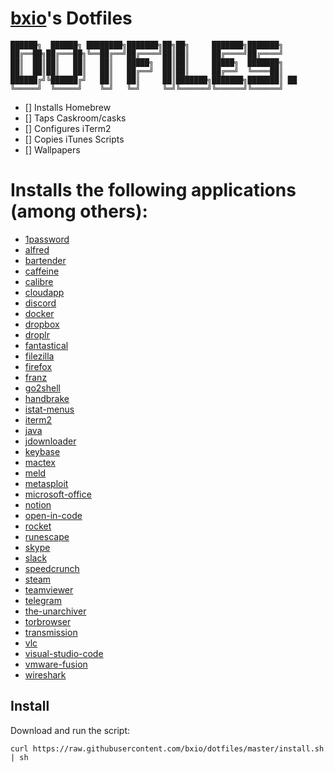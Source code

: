 # [bxio](https://github.com/bxio)'s Dotfiles

```
██████╗  ██████╗ ████████╗███████╗██╗██╗     ███████╗███████╗
██╔══██╗██╔═══██╗╚══██╔══╝██╔════╝██║██║     ██╔════╝██╔════╝
██║  ██║██║   ██║   ██║   █████╗  ██║██║     █████╗  ███████╗
██║  ██║██║   ██║   ██║   ██╔══╝  ██║██║     ██╔══╝  ╚════██║
██████╔╝╚██████╔╝   ██║   ██║     ██║███████╗███████╗███████║ ██
╚═════╝  ╚═════╝    ╚═╝   ╚═╝     ╚═╝╚══════╝╚══════╝╚══════╝
```

 - [] Installs Homebrew
 - [] Taps Caskroom/casks
 - [] Configures iTerm2
 - [] Copies iTunes Scripts
 - [] Wallpapers

# Installs the following applications (among others):

* [1password](https://1password.com)
* [alfred](https://alfredapp.com)
* [bartender](https://www.macbartender.com/)
* [caffeine](http://lightheadsw.com/caffeine/)
* [calibre](https://calibre-ebook.com)
* [cloudapp](https://getcloudapp.com)
* [discord](https://discord.gg)
* [docker](https://docker.com)
* [dropbox](https://dropbox.com)
* [droplr](https://droplr.com)
* [fantastical](https://flexibits.com/fantastical)
* [filezilla](https://svn.filezilla-project.org/filezilla/FileZilla3/)
* [firefox](https://firefox.com)
* [franz](https://meetfranz.com)
* [go2shell](https://zipzapmac.com/Go2Shell)
* [handbrake](https://handbrake.fr)
* [istat-menus](https://bjango.com/mac/istatmenus/)
* [iterm2](https://iterm2.com)
* [java](http://www.oracle.com/technetwork/java/index.html)
* [jdownloader](https://jdownloader.org)
* [keybase](https://keybase.io)
* [mactex](https://www.tug.org/mactex/)
* [meld](http://meld.sourceforge.net/)
* [metasploit](https://www.metasploit.com/download/)
* [microsoft-office](https://www.office.com/)
* [notion](https://www.notion.so)
* [open-in-code](https://github.com/sozercan/OpenInCode)
* [rocket](https://matthewpalmer.net/rocket/)
* [runescape](https://runescape.com)
* [skype](https://skype.com)
* [slack](https://slack.com)
* [speedcrunch](https://speedcrunch.org/download.html)
* [steam](https://steampowered.com)
* [teamviewer](https://teamviewer.com)
* [telegram](https://telegram.org)
* [the-unarchiver](https://wakaba.c3.cx/s/apps/unarchiver.html)
* [torbrowser](https://www.torproject.org/projects/torbrowser.html.en)
* [transmission](https://transmissionbt.com)
* [vlc](https://www.videolan.org/vlc/index.html)
* [visual-studio-code](https://code.visualstudio.com)
* [vmware-fusion](https://www.vmware.com/products/fusion.html)
* [wireshark](https://www.wireshark.org)


Install
-------

Download and run the script:

```curl https://raw.githubusercontent.com/bxio/dotfiles/master/install.sh | sh```
